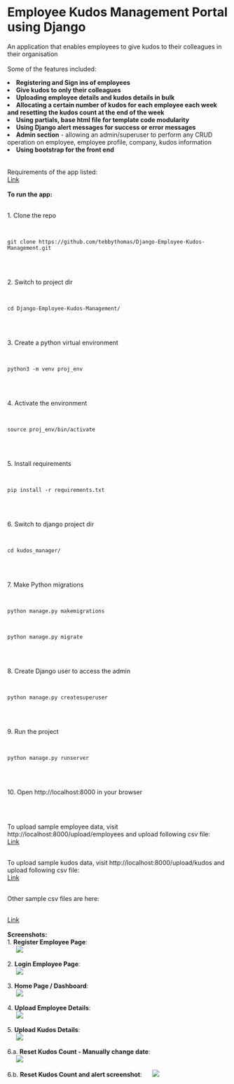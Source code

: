 # Employee Kudos Management Portal using Django

An application that enables employees to give kudos to their colleagues in their organisation
<br />
<br />
Some of the features included:
<li><b>Registering and Sign ins of employees</b></li>
<li><b>Give kudos to only their colleagues</b></li>
<li><b>Uploading employee details and kudos details in bulk</b></li>
<li><b>Allocating a certain number of kudos for each employee each week and resetting the kudos count at the end of the week</b> </li>
<li><b>Using partials, base html file for template code modularity</b></li>
<li><b>Using Django alert messages for success or error messages</b></li>
<li><b>Admin section</b> - allowing an admin/superuser to perform any CRUD operation on employee, employee profile, company, kudos information</li>
<li><b>Using bootstrap for the front end</b></li>
<br />
<br />
Requirements of the app listed:
<br />
<a href="https://github.com/tebbythomas/Django-Employee-Kudos-Management/blob/master/requirements.txt">Link</a>
<br />
<br />
<b>To run the app:</b>
<br />
<br />
<p>1. Clone the repo</p>
<br />
<pre><code>git clone https://github.com/tebbythomas/Django-Employee-Kudos-Management.git
</code></pre>
<br />
<br />
<p>2. Switch to project dir</p>
<br />
<pre><code>cd Django-Employee-Kudos-Management/
</code></pre>
<br />
<br />
<p>3. Create a python virtual environment</p>
<br />
<pre><code>python3 -m venv proj_env
</code></pre>
<br />
<br />
<p>4. Activate the environment</p>
<br />
<pre><code>source proj_env/bin/activate
</code></pre>
<br />
<br />
<p>5. Install requirements</p>
<br />
<pre><code>pip install -r requirements.txt
</code></pre>
<br />
<br />
<p>6. Switch to django project dir</p>
<br />
<pre><code>cd kudos_manager/
</code></pre>
<br />
<br />
<p>7. Make Python migrations</p>
<br />
<pre><code>python manage.py makemigrations
</code></pre>
<br />
<pre><code>python manage.py migrate
</code></pre>
<br />
<br />
<p>8. Create Django user to access the admin</p>
<br />
<pre><code>python manage.py createsuperuser
</code></pre>
<br />
<br />
<p>9. Run the project</p>
<br />
<pre><code>python manage.py runserver
</code></pre>
<br />
<br />
<p>10. Open http://localhost:8000 in your browser</p>
<br />
<br />
<p>To upload sample employee data, visit http://localhost:8000/upload/employees and upload following csv file:
<br />
<a href="https://github.com/tebbythomas/Django-Employee-Kudos-Management/blob/master/Sample_Data/Sample_Data_1/upload_employees_1.csv">Link</a>
<br />
<br />
<p>To upload sample kudos data, visit http://localhost:8000/upload/kudos and upload following csv file:
<br />
<a href="https://github.com/tebbythomas/Django-Employee-Kudos-Management/blob/master/Sample_Data/Sample_Data_1/upload_kudos_1.csv">Link</a>
<br />
<br />
<p>Other sample csv files are here:</p>
<br />
<a href="https://github.com/tebbythomas/Django-Employee-Kudos-Management/tree/master/Sample_Data">Link</a>
<br />
<br />
<b>Screenshots:</b>
<br />
1. <b>Register Employee Page</b>:
<br />
<img src="https://github.com/tebbythomas/Django-Employee-Kudos-Management/blob/master/Screenshots/Register_Screen.png" hspace="20">
<br />
<br />
2. <b>Login Employee Page</b>:
<br />
<img src="https://github.com/tebbythomas/Django-Employee-Kudos-Management/blob/master/Screenshots/Login_Screen.png" hspace="20">
<br />
<br />
3. <b>Home Page / Dashboard</b>:
<br />
<img src="https://github.com/tebbythomas/Django-Employee-Kudos-Management/blob/master/Screenshots/Dashboard.png" hspace="20">
<br />
<br />
4. <b>Upload Employee Details</b>:
<br />
<img src="https://github.com/tebbythomas/Django-Employee-Kudos-Management/blob/master/Screenshots/Upload_Employees.png" hspace="20">
<br />
<br />
5. <b>Upload Kudos Details</b>:
<br />
<img src="https://github.com/tebbythomas/Django-Employee-Kudos-Management/blob/master/Screenshots/Upload_Kudos.png" hspace="20">
<br />
<br />
6.a. <b>Reset Kudos Count - Manually change date</b>:
<br />
<img src="https://github.com/tebbythomas/Django-Employee-Kudos-Management/blob/master/Screenshots/Manually_Changing_Date.png" hspace="20">
<br />
<br />
6.b. <b>Reset Kudos Count and alert screenshot</b>:
<img src="https://github.com/tebbythomas/Django-Employee-Kudos-Management/blob/master/Screenshots/Resetting_Kudos.png" hspace="20">
<br />